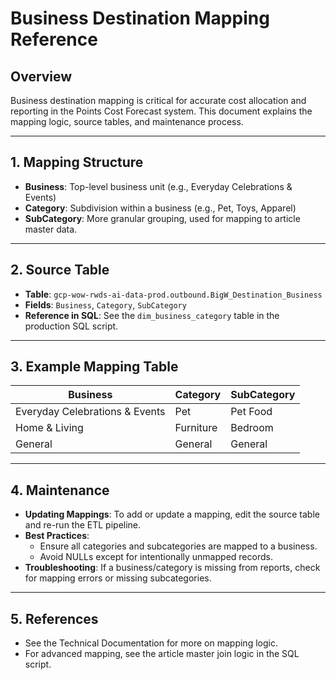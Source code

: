 # Business Destination Mapping Reference

## Overview
Business destination mapping is critical for accurate cost allocation and reporting in the Points Cost Forecast system. This document explains the mapping logic, source tables, and maintenance process.

---

## 1. Mapping Structure

- **Business**: Top-level business unit (e.g., Everyday Celebrations & Events)
- **Category**: Subdivision within a business (e.g., Pet, Toys, Apparel)
- **SubCategory**: More granular grouping, used for mapping to article master data.

---

## 2. Source Table

- **Table**: `gcp-wow-rwds-ai-data-prod.outbound.BigW_Destination_Business`
- **Fields**: `Business`, `Category`, `SubCategory`
- **Reference in SQL**: See the `dim_business_category` table in the production SQL script.

---

## 3. Example Mapping Table

| Business                      | Category       | SubCategory     |
|-------------------------------|---------------|-----------------|
| Everyday Celebrations & Events| Pet           | Pet Food        |
| Home & Living                 | Furniture     | Bedroom         |
| General                       | General       | General         |

---

## 4. Maintenance

- **Updating Mappings**: To add or update a mapping, edit the source table and re-run the ETL pipeline.
- **Best Practices**:
  - Ensure all categories and subcategories are mapped to a business.
  - Avoid NULLs except for intentionally unmapped records.
- **Troubleshooting**: If a business/category is missing from reports, check for mapping errors or missing subcategories.

---

## 5. References
- See the Technical Documentation for more on mapping logic.
- For advanced mapping, see the article master join logic in the SQL script.
